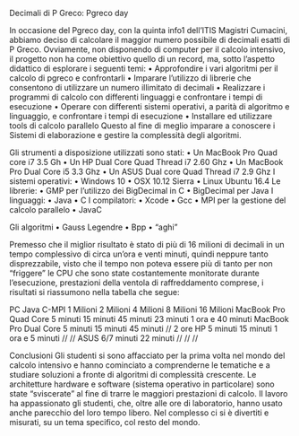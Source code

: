 Decimali di P Greco: Pgreco day


In occasione del Pgreco day, con la quinta info1 dell’ITIS Magistri Cumacini, abbiamo deciso di calcolare il maggior numero possibile di decimali esatti di P Greco.
Ovviamente, non disponendo di computer per il calcolo intensivo, il progetto non ha come obiettivo quello di un record, ma, sotto l’aspetto didattico di esplorare i seguenti temi:
•	Approfondire i vari algoritmi per il calcolo di pgreco e confrontarli
•	Imparare l’utilizzo di librerie che consentono di utilizzare un numero illimitato di decimali
•	Realizzare i programmi di calcolo con differenti linguaggi e confrontare i tempi di esecuzione
•	Operare con differenti sistemi operativi, a parità di algoritmo e linguaggio, e confrontare i tempi di esecuzione
•	Installare ed utilizzare tools di calcolo parallelo
Questo al fine di meglio imparare a conoscere i Sistemi di elaborazione e gestire la complessità degli algoritmi.

Gli strumenti a disposizione utilizzati sono stati:
  •	 Un MacBook Pro Quad core i7 3.5 Gh
  •	Un HP Dual Core Quad Thread  i7 2.60 Ghz
  •	Un MacBook Pro Dual Core i5 3.3 Ghz
  •	Un ASUS Dual core Quad Thread i7 2.9 Ghz
I sistemi operativi:
•	Windows 10
•	OSX 10.12 Sierra 
•	Linux Ubuntu 16.4
Le librerie:
•	GMP per l’utilizzo dei BigDecimal in C
•	BigDecimal per Java
I linguaggi:
•	Java
•	C
I compilatori:
•	Xcode
•	Gcc
•	MPI per la gestione del calcolo parallelo
•	JavaC

Gli algoritmi
•	Gauss Legendre
•	Bpp
•	“aghi”

Premesso che il miglior risultato è stato di più di 16 milioni di decimali in un tempo complessivo di circa un’ora e venti minuti, quindi neppure tanto disprezzabile, visto che il tempo non poteva essere più di tanto per non “friggere” le CPU che sono state costantemente monitorate durante l’esecuzione, prestazioni della ventola di raffreddamento comprese,
i risultati si riassumono nella tabella che segue:

PC
Java
C-MPI
1 Milioni
2 Milioni
4 Milioni
8 Milioni
16 Milioni
MacBook Pro Quad Core
5 minuti
15 minuti
45 minuti
23 minuti
1 ora e 40 minuti
MacBook Pro Dual Core
5 minuti
15 minuti
45 minuti
//
2 ore
HP
5 minuti
15 minuti
1 ora e 5 minuti
//
//
ASUS
6/7 minuti
22 minuti
//
//
//


Conclusioni
Gli studenti si sono affacciato per la prima volta nel mondo del calcolo intensivo e hanno cominciato a comprenderne le tematiche e a studiare soluzioni a fronte di algoritmi di complessità crescente.
Le architetture hardware e software (sistema operativo in particolare) sono state “sviscerate” al fine di trarre le maggiori prestazioni di calcolo.
Il lavoro ha appassionato gli studenti, che, oltre alle ore di laboratorio, hanno usato anche parecchio del loro tempo libero.
Nel complesso ci si è divertiti e misurati, su un tema specifico, col resto del mondo.
